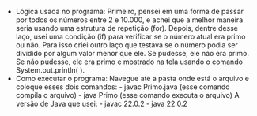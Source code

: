 - Lógica usada no programa: 
  Primeiro, pensei em uma forma de passar por todos os números entre 2 e 10.000, e achei que a melhor maneira seria usando uma estrutura de repetição (for). Depois, dentre desse laço, usei uma condição (if) para verificar se o número atual era primo ou não. Para isso criei outro laço que testava se o número podia ser dividido por algum valor menor que ele. Se pudesse, ele não era primo. Se não pudesse, ele era primo e mostrado na tela usando o comando System.out.println( ). 
- Como executar o programa: 
  Navegue até a pasta onde está o arquivo e coloque esses dois comandos: 
         - javac Primo.java (esse comando compila o arquivo)
         - java Primo (esse comando executa o arquivo)
  A versão de Java que usei:
         - javac 22.0.2
         - java 22.0.2
